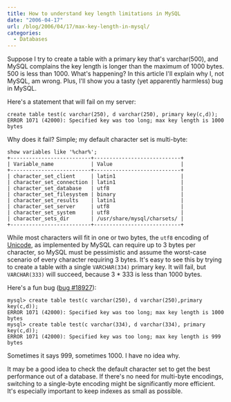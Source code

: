 ```yaml
---
title: How to understand key length limitations in MySQL
date: "2006-04-17"
url: /blog/2006/04/17/max-key-length-in-mysql/
categories:
  - Databases
---
```

Suppose I try to create a table with a primary key that's varchar(500), and MySQL complains the key length is longer than the maximum of 1000 bytes. 500 is less than 1000. What's happening? In this article I'll explain why I, not MySQL, am wrong. Plus, I'll show you a tasty (yet apparently harmless) bug in MySQL.

Here's a statement that will fail on my server:

```
create table test(c varchar(250), d varchar(250), primary key(c,d));
ERROR 1071 (42000): Specified key was too long; max key length is 1000 bytes
```

Why does it fail? Simple; my default character set is multi-byte:

```
show variables like '%char%';
+--------------------------+----------------------------+
| Variable_name            | Value                      |
+--------------------------+----------------------------+
| character_set_client     | latin1                     |
| character_set_connection | latin1                     |
| character_set_database   | utf8                       |
| character_set_filesystem | binary                     |
| character_set_results    | latin1                     |
| character_set_server     | utf8                       |
| character_set_system     | utf8                       |
| character_sets_dir       | /usr/share/mysql/charsets/ |
+--------------------------+----------------------------+
```

While most characters will fit in one or two bytes, the `utf8` encoding of [Unicode](http://www.unicode.org/), as implemented by MySQL can require up to 3 bytes per character, so MySQL must be pessimistic and assume the worst-case scenario of every character requiring 3 bytes. It's easy to see this by trying to create a table with a single `VARCHAR(334)` primary key. It will fail, but `VARCHAR(333)` will succeed, because 3 * 333 is less than 1000 bytes.

Here's a fun bug ([bug #18927](http://bugs.mysql.com/18927)):

```
mysql> create table test(c varchar(250), d varchar(250),primary key(c,d));
ERROR 1071 (42000): Specified key was too long; max key length is 1000 bytes
mysql> create table test(c varchar(334), d varchar(334), primary key(c,d));
ERROR 1071 (42000): Specified key was too long; max key length is 999 bytes
```

Sometimes it says 999, sometimes 1000. I have no idea why.

It may be a good idea to check the default character set to get the best performance out of a database. If there's no need for multi-byte encodings, switching to a single-byte encoding might be significantly more efficient. It's especially important to keep indexes as small as possible.


